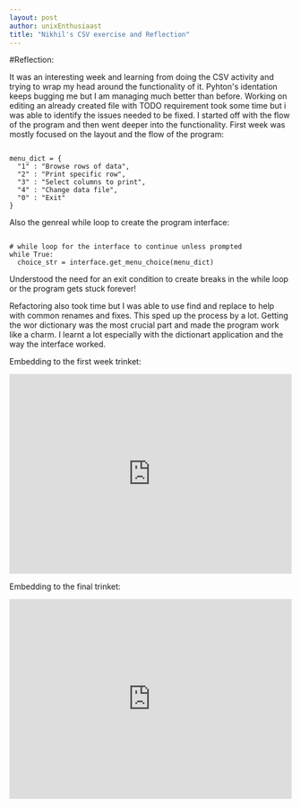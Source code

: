 ```yaml
---
layout: post
author: unixEnthusiaast
title: "Nikhil's CSV exercise and Reflection"
---
```


#Reflection:

It was an interesting week and learning from doing the CSV activity and trying to wrap my head around the functionality of it. Pyhton's identation keeps bugging me but I am managing much better than before. Working on editing an already created file with TODO requirement took some time but i was able to identify the issues needed to be fixed. I started off with the flow of the program and then went deeper into the functionality. First week was mostly focused on the layout and the flow of the program:

```

menu_dict = {
  "1" : "Browse rows of data",
  "2" : "Print specific row",
  "3" : "Select columns to print",
  "4" : "Change data file",
  "0" : "Exit"
}

```

Also the genreal while loop to create the program interface:

```

# while loop for the interface to continue unless prompted
while True:
  choice_str = interface.get_menu_choice(menu_dict)

```

Understood the need for an exit condition to create breaks in the while loop or the program gets stuck forever!

Refactoring also took time but I was able to use find and replace to help with common renames and fixes. This sped up the process by a lot. Getting the wor dictionary was the most crucial part and made the program work like a charm. I learnt a lot especially with the dictionart application and the way the interface worked.

Embedding to the first week trinket:
<iframe src="https://trinket.io/embed/python3/907224e213" width="100%" height="356" frameborder="0" marginwidth="0" marginheight="0" allowfullscreen></iframe>

Embedding to the final trinket:
<iframe src="https://trinket.io/embed/python3/907224e213" width="100%" height="356" frameborder="0" marginwidth="0" marginheight="0" allowfullscreen></iframe>
